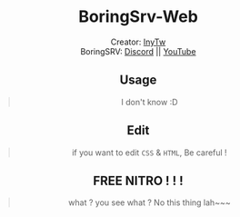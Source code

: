 <div align="center">

# BoringSrv-Web
Creator: [InyTw](https://youtube.com/@InyTw87) 
<br>BoringSRV: [Discord](https://dsc.gg/boringsrv) || [YouTube](https://youtube.com/@Boringsrv-tw)

## Usage

> I don't know :D

## Edit

> if you want to edit `CSS` & `HTML`,
> Be careful !

## FREE NITRO ! ! !

> what ?
> you see what ?
> No this thing lah~~~

</div>